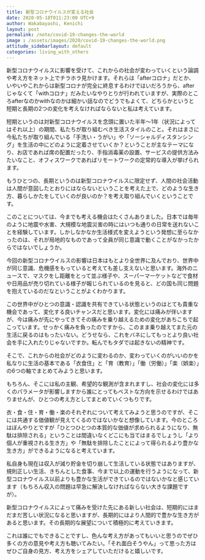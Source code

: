 ```yaml
---
title: 新型コロナウイルスが変える社会
date: 2020-05-18T011:23:00 UTC+9
author: Wakabayashi, Kenichi
layout: post
permalink: /note/covid-19-changes-the-world
image : /assets/images/2020/covid-19-changes-the-world.png
attitude_sidebarlayout: default
categories: living_with_others
---
```

新型コロナウイルスに影響を受けて、これからの社会が変わっていくという論調や考え方をネット上でチラホラ見かけます。それらは「afterコロナ」だとか、いやいやこれからは新型コロナが完全に終息するわけではいだろうから、afterじゃなくて「withコロナ」だみたいなやりとりが行われていますが、実際のところafterなのかwithなのかは細かい話なのでどうでもよくて、どちらかというと短期と長期の2つの変化を考えなければならないと私は考えています。

短期というのは対新型コロナウイルスを念頭に置いた半年〜1年（状況によってはそれ以上）の期間、私たちが取り組むべき生活スタイルのこと。それはまさに今私たちが取り組んでいる「手洗い・うがい」や「ソーシャルディスタンシング」を生活の中にどのように定着させていくか？ということが主なテーマになり、お店であれば席の配置だったり、手指消毒薬の設置、サービスの提供方法みたいなこと、オフィスワークであればリモートワークの定常的な導入が挙げられます。

もうひとつの、長期というのは新型コロナウイルスに限定せず、人間の社会活動は人間が意図したとおりにはならないということを考えた上で、どのような生き方、暮らしかたをしていくのが良いのか？を考え取り組んでいくということです。

このことについては、今までも考える機会はたくさんありました。日本では毎年のように地震や水害、大規模な地震災害の時にはいつも通りの日常を送れないことを経験しています。しかしなかなか生活様式を変えようという発想に至らなかったのは、それが局地的なものであって全員が同じ意識で動くことがなかったからではないでしょうか。

今回の新型コロナウイルスの影響は日本はもとより全世界に及んでおり、世界中が同じ意識、危機感をもっていると考えても差し支えないと思います。海外のニュースで、マスクをし距離をとって並ぶ様子や、スーパーマーケットなどで食材や日用品が売り切れている様子が報じられているのを見ると、どの国も同じ問題を抱えているのだなということがよくわかります。

この世界中がひとつの意識・認識を共有できている状態というのはとても貴重な機会であって、変化する良いチャンスだと思います。変化には痛みが伴いますが、今は痛みが先にやってきてその痛みを乗り越えるための変化があちこちで起こっています。せっかく痛みを負ったのですから、このまま乗り越えてまた元の生活に戻るのはもったいない。どうせなら、これをバネにしてもっとより良い社会を手に入れたりじゃないですか。転んでもタダでは起きないの精神です。

そこで、これからの社会がどのように変わるのか、変わっていくのがいいのかを私なりに生活の基本である「衣食住」と「育（教育）」「働（労働）」「楽（娯楽）」の6つの軸でまとめてみようと思います。

もちろん、そこには私の主観、希望的な観測が含まれますし、社会の変化には多くのパラメータが影響しますから誰にとってもベストな方向を示せるわけではありませんが、ひとつの考え方としてまとめていくつもりです。

衣・食・住・育・働・楽のそれぞれについて考えてみようと思うのですが、そこには共通する価値観が見えてくるのではないかなと想像しています。今のところはぼんやりとですが「ひとつひとつの本質的な価値が求められるようになり、無駄は排除される」ということは間違いなくどこにも当てはまるでしょうし「より個人が重視される生き方」や「無駄を排除したことによって得られるより豊かな生き方」ができるようになると考えています。

私自身も現在は収入が減り貯金を切り崩して生活している状態ではありますが、規則正しい生活、きちんとした食事、今まで以上の運動を行うようになって、新型コロナウイルス以前よりも豊かな生活ができているのではないかなと感じています（もちろん収入の問題は早急に解決しなければならない大きな課題ですが）。

新型コロナウイルスによって痛みを受けた先にある新しい社会は、短期的にはまだまだ苦しい状況になると思いますが、長期的にはより人間的で豊かな生き方があると思います。その長期的な展望について積極的に考えていきます。

これは誰にでもできることですし、色んな考え方があってもいいと思うのでぜひ多くの方の意見や考え方も聴いてみたい。「それ面白そうやん」って思った方はぜひご自身の見方、考え方をシェアしていただけると嬉しいです。